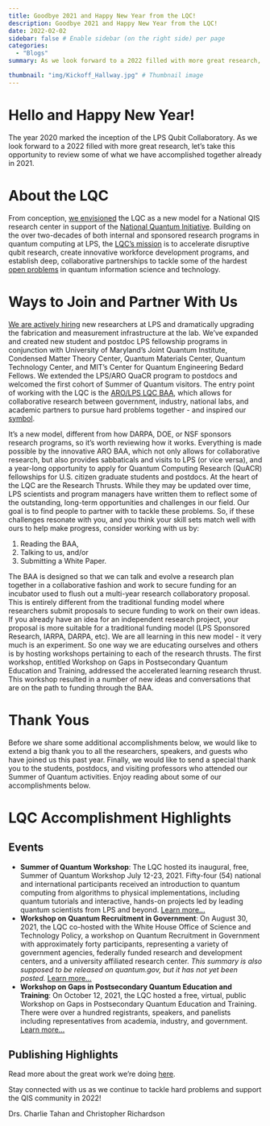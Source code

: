 ```yaml
---
title: Goodbye 2021 and Happy New Year from the LQC!
description: Goodbye 2021 and Happy New Year from the LQC!
date: 2022-02-02
sidebar: false # Enable sidebar (on the right side) per page
categories:
  - "Blogs"
summary: As we look forward to a 2022 filled with more great research, let’s take this opportunity to review some of what we have accomplished together already in 2021.

thumbnail: "img/Kickoff_Hallway.jpg" # Thumbnail image
---
```

# Hello and Happy New Year! 

The year 2020 marked the inception of the LPS Qubit Collaboratory. As we look forward to a 2022 filled with more great research, let’s take this opportunity to review some of what we have accomplished together already in 2021. 

# About the LQC
From conception, [we envisioned](https://www.qubitcollaboratory.org/news/lps-announces-first-ever-qubit-collaboratory/) the LQC as a new model for a National QIS research center in support of the [National Quantum Initiative](https://www.quantum.com/). Building on the over two-decades of both internal and sponsored research programs in quantum computing at LPS, the [LQC’s mission](https://www.qubitcollaboratory.org/about/how-the-lps-qubit-collaboratory-works/) is to accelerate disruptive qubit research, create innovative workforce development programs, and establish deep, collaborative partnerships to tackle some of the hardest [open problems](https://www.qubitcollaboratory.org/engage/lqc-open-baa/) in quantum information science and technology. 

# Ways to Join and Partner With Us
[We are actively hiring](https://www.qubitcollaboratory.org/people/lqc-open-positions/) new researchers at LPS and dramatically upgrading the fabrication and measurement infrastructure at the lab. We’ve expanded and created new student and postdoc LPS fellowship programs in conjunction with University of Maryland’s Joint Quantum Institute, Condensed Matter Theory Center, Quantum Materials Center, Quantum Technology Center, and MIT’s Center for Quantum Engineering Bedard Fellows. We extended the LPS/ARO QuaCR program to postdocs and welcomed the first cohort of Summer of Quantum visitors. The entry point of working with the LQC is the [ARO/LPS LQC BAA](https://www.qubitcollaboratory.org/engage/lqc-open-baa/), which allows for collaborative research between government, industry, national labs, and academic partners to pursue hard problems together - and inspired our [symbol](https://www.qubitcollaboratory.org/about/about-the-lps-qubit-collaboratory/). 

It’s a new model, different from how DARPA, DOE, or NSF sponsors research programs, so it’s worth reviewing how it works. Everything is made possible by the innovative ARO BAA, which not only allows for collaborative research, but also provides sabbaticals and visits to LPS (or vice versa), and a year-long opportunity to apply for Quantum Computing Research (QuACR) fellowships for U.S. citizen graduate students and postdocs. At the heart of the LQC are the Research Thrusts. While they may be updated over time, LPS scientists and program managers have written them to reflect some of the outstanding, long-term opportunities and challenges in our field. Our goal is to find people to partner with to tackle these problems. So, if these challenges resonate with you, and you think your skill sets match well with ours to help make progress, consider working with us by:
1.	Reading the BAA,
2.	Talking to us, and/or
3.	Submitting a White Paper. 

The BAA is designed so that we can talk and evolve a research plan together in a collaborative fashion and work to secure funding for an incubator used to flush out a multi-year research collaboratory proposal. This is entirely different from the traditional funding model where researchers submit proposals to secure funding to work on their own ideas. If you already have an idea for an independent research project, your proposal is more suitable for a traditional funding model (LPS Sponsored Research, IARPA, DARPA, etc). We are all learning in this new model - it very much is an experiment. So one way we are educating ourselves and others is by hosting workshops pertaining to each of the research thrusts. The first workshop, entitled Workshop on Gaps in Postsecondary Quantum Education and Training, addressed the accelerated learning research thrust. This workshop resulted in a number of new ideas and conversations that are on the path to funding through the BAA.

# Thank Yous
Before we share some additional accomplishments below, we would like to extend a big thank you to all the researchers, speakers, and guests who have joined us this past year. Finally, we would like to send a special thank you to the students, postdocs, and visiting professors who attended our Summer of Quantum activities. Enjoy reading about some of our accomplishments below. 

# LQC Accomplishment Highlights

## Events
- **Summer of Quantum Workshop**: The LQC hosted its inaugural, free, Summer of Quantum Workshop July 12-23, 2021. Fifty-four (54) national and international participants received an introduction to quantum computing from algorithms to physical implementations, including quantum tutorials and interactive, hands-on projects led by leading quantum scientists from LPS and beyond. [Learn more...](https://www.qubitcollaboratory.org/news/summer-of-quantum-recap/) 
- **Workshop on Quantum Recruitment in Government**: On August 30, 2021, the LQC co-hosted with the White House Office of Science and Technology Policy,  a workshop on Quantum Recruitment in Government with approximately forty participants, representing a variety of government agencies, federally funded research and development centers, and a university affiliated research center. *This summary is also supposed to be released on quantum.gov, but it has not yet been posted.* [Learn more...](https://www.qubitcollaboratory.org/news/quantum-recruitment-in-government/)
-	**Workshop on Gaps in Postsecondary Quantum Education and Training**: On October 12, 2021, the LQC hosted a free, virtual, public Workshop on Gaps in Postsecondary Quantum Education and Training. There were over a hundred registrants, speakers, and panelists including representatives from academia, industry, and government. [Learn more...](https://www.qubitcollaboratory.org/news/synopsis-of-the-workshop-on-gaps-in-postsecondary-quantum-education-and-training/)

## Publishing Highlights
Read more about the great work we’re doing [here](https://www.qubitcollaboratory.org/results/lqc-publications/). 

Stay connected with us as we continue to tackle hard problems and support the QIS community in 2022!

Drs. Charlie Tahan and Christopher Richardson
